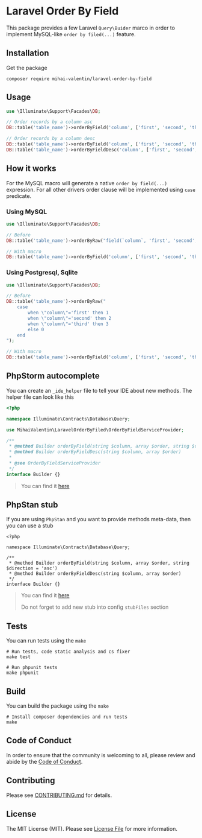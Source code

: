 # Laravel Order By Field

This package provides a few Laravel `Query\Buider` marco in order to implement MySQL-like `order by filed(...)` feature.

## Installation

Get the package

```shell
composer require mihai-valentin/laravel-order-by-field
```

## Usage

```php
use \Illuminate\Support\Facades\DB;

// Order records by a column asc
DB::table('table_name')->orderByField('column', ['first', 'second', 'third']);

// Order records by a column desc
DB::table('table_name')->orderByField('column', ['first', 'second', 'third'], 'desc');
DB::table('table_name')->orderByFieldDesc('column', ['first', 'second', 'third']);
```

## How it works

For the MySQL macro will generate a native `order by field(...)` expression. For all other drivers order clause will be
implemented using `case` predicate.

### Using MySQL

```php
use \Illuminate\Support\Facades\DB;

// Before
DB::table('table_name')->orderByRaw("field(`column`, 'first', 'second', 'third')");

// With macro
DB::table('table_name')->orderByField('column', ['first', 'second', 'third']);
```

### Using Postgresql, Sqlite

```php
use \Illuminate\Support\Facades\DB;

// Before
DB::table('table_name')->orderByRaw("
    case
        when \"column\"='first' then 1
        when \"column\"='second' then 2
        when \"column\"='third' then 3
        else 0
    end
");

// With macro
DB::table('table_name')->orderByField('column', ['first', 'second', 'third']);
```

## PhpStorm autocomplete

You can create an `_ide_helper` file to tell your IDE about new methods. The helper file can look like this

```php
<?php

namespace Illuminate\Contracts\Database\Query;

use MihaiValentin\LaravelOrderByFiled\OrderByFieldServiceProvider;

/**
 * @method Builder orderByField(string $column, array $order, string $direction = 'asc')
 * @method Builder orderByFieldDesc(string $column, array $order)
 *
 * @see OrderByFieldServiceProvider
 */
interface Builder {}
```

> You can find
> it [here](https://github.com/mihai-valentin/laravel-order-by-field/blob/97ea045d9fcbc81b3b765bfe1cecec5cbcabce1d/_ide_autocomplete_helper.php)

## PhpStan stub

If you are using `PhpStan` and you want to provide methods meta-data, then you can use a stub

```stub
<?php

namespace Illuminate\Contracts\Database\Query;

/**
 * @method Builder orderByField(string $column, array $order, string $direction = 'asc')
 * @method Builder orderByFieldDesc(string $column, array $order)
 */
interface Builder {}
```

> You can find
> it [here](https://github.com/mihai-valentin/laravel-order-by-field/blob/97ea045d9fcbc81b3b765bfe1cecec5cbcabce1d/.phpstan/stubs/Builder.stub)
>
> Do not forget to add new stub into config `stubFiles` section

## Tests

You can run tests using the `make`

```shell
# Run tests, code static analysis and cs fixer
make test
```

```shell
# Run phpunit tests
make phpunit
```

## Build

You can build the package using the `make`

```shell
# Install composer dependencies and run tests
make
```

## Code of Conduct

In order to ensure that the community is welcoming to all, please review and abide by
the [Code of Conduct](https://github.com/mihai-valentin/laravel-order-by-field/blob/c744134f4e2145138a0d5a15799746708771fcf4/CODE_OF_CONDUCT.md).

## Contributing

Please see [CONTRIBUTING.md](https://github.com/mihai-valentin/laravel-order-by-field/blob/bd7e55ff29a12f05d2f1c751705b98e0a589f096/CONTRIBUTING.md) for details.

## License

The MIT License (MIT). Please
see [License File](https://github.com/mihai-valentin/laravel-order-by-field/blob/2f2de827ddb697e76b1e64a24908ebe3973dce73/LICENSE.md)
for more information.
